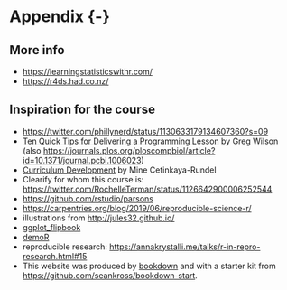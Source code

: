 
# Appendix {-}

## More info

- https://learningstatisticswithr.com/
- https://r4ds.had.co.nz/


## Inspiration for the course

- https://twitter.com/phillynerd/status/1130633179134607360?s=09
- [Ten Quick Tips for Delivering a Programming Lesson](http://third-bit.com/2019/06/15/10-quick-tips-for-delivering-a-programming-lesson.html) by Greg Wilson (also https://journals.plos.org/ploscompbiol/article?id=10.1371/journal.pcbi.1006023)
- [Curriculum Development](https://twitter.com/dataandme/status/1140390752670965760) by Mine Cetinkaya-Rundel
- Clearify for whom this course is: https://twitter.com/RochelleTerman/status/1126642900006252544
- https://github.com/rstudio/parsons
- https://carpentries.org/blog/2019/06/reproducible-science-r/
- illustrations from http://jules32.github.io/
- [ggplot_flipbook](https://github.com/EvaMaeRey/ggplot_flipbook)
- [demoR](https://github.com/kbodwin/demoR)
- reproducible research: https://annakrystalli.me/talks/r-in-repro-research.html#15
- This website was produced by [bookdown](https://bookdown.org/yihui/bookdown/) and with a starter kit from https://github.com/seankross/bookdown-start.

